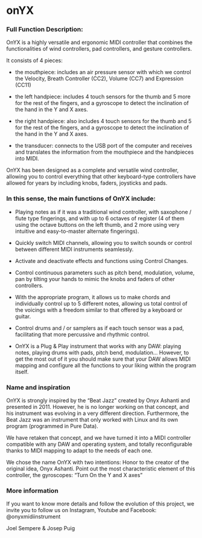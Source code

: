 # onYX


### Full Function Description:

OnYX is a highly versatile and ergonomic MIDI controller that combines the functionalities of wind controllers, pad controllers, and gesture controllers.

It consists of 4 pieces:

* the mouthpiece: includes an air pressure sensor with which we control the Velocity, Breath Controller (CC2), Volume (CC7) and Expression (CC11)

* the left handpiece: includes 4 touch sensors for the thumb and 5 more for the rest of the fingers, and a gyroscope to detect the inclination of the hand in the Y and X axes.

* the right handpiece: also includes 4 touch sensors for the thumb and 5 for the rest of the fingers, and a gyroscope to detect the inclination of the hand in the Y and X axes.

* the transducer: connects to the USB port of the computer and receives and translates the information from the mouthpiece and the handpieces into MIDI.

OnYX has been designed as a complete and versatile wind controller, allowing you to control everything that other keyboard-type controllers have allowed for years by including knobs, faders, joysticks and pads.

### In this sense, the main functions of OnYX include:

* Playing notes as if it was a traditional wind controller, with saxophone / flute type fingerings, and with up to 6 octaves of register (4 of them using the octave buttons on the left thumb, and 2 more using very intuitive and easy-to-master alternate fingerings).


* Quickly switch MIDI channels, allowing you to switch sounds or control between different MIDI instruments seamlessly.


* Activate and deactivate effects and functions using Control Changes.


* Control continuous parameters such as pitch bend, modulation, volume, pan by tilting your hands to mimic the knobs and faders of other controllers.


* With the appropriate program, it allows us to make chords and individually control up to 5 different notes, allowing us total control of the voicings with a freedom similar to that offered by a keyboard or guitar.


* Control drums and / or samplers as if each touch sensor was a pad, facilitating that more percussive and rhythmic control.


* OnYX is a Plug & Play instrument that works with any DAW: playing notes, playing drums with pads, pitch bend, modulation... However, to get the most out of it you should make sure that your DAW allows MIDI mapping and configure all the functions to your liking within the program itself.

### Name and inspiration
OnYX is strongly inspired by the “Beat Jazz” created by Onyx Ashanti and presented in 2011. However, he is no longer working on that concept, and his instrument was evolving in a very different direction. Furthermore, the Beat Jazz was an instrument that only worked with Linux and its own program (programmed in Pure Data). 

We have retaken that concept, and we have turned it into a MIDI controller compatible with any DAW and operating system, and totally reconfigurable thanks to MIDI mapping to adapt to the needs of each one.

We chose the name OnYX with two intentions:
Honor to the creator of the original idea, Onyx Ashanti.
Point out the most characteristic element of this controller, the gyroscopes: “Turn On the Y and X axes”

### More information
If you want to know more details and follow the evolution of this project, we invite you to follow us on Instagram, Youtube and Facebook: @onyxmidiinstrument

Joel Sempere & Josep Puig
